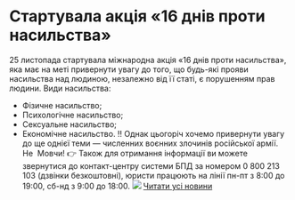 
# Стартувала акція &#171;16 днів проти насильства&#187;
25 листопада стартувала міжнародна акція «16 днів проти насильства», яка має на меті привернути увагу до того, що будь-які прояви насильства над людиною, незалежно від її статі, є порушенням прав людини.
Види насильства:
- Фізичне насильство;
- Психологічне насильство;
- Сексуальне насильство;
- Економічне насильство.
‼️ Однак цьогоріч хочемо привернути увагу до ще однієї теми — численних воєнних злочинів російської армії.
Не  Мовчи!
👉 Також для отримання інформації ви можете звернутися до контакт-центру системи БПД за номером 0 800 213 103 (дзвінки безкоштовні), юристи працюють на лінії пн-пт з 8:00 до 19:00, сб-нд з 9:00 до 18:00.
![](/images/стартувала-акція-16-днів-проти-насильства/mycollages.png)
[Читати усі новини](/news)
       